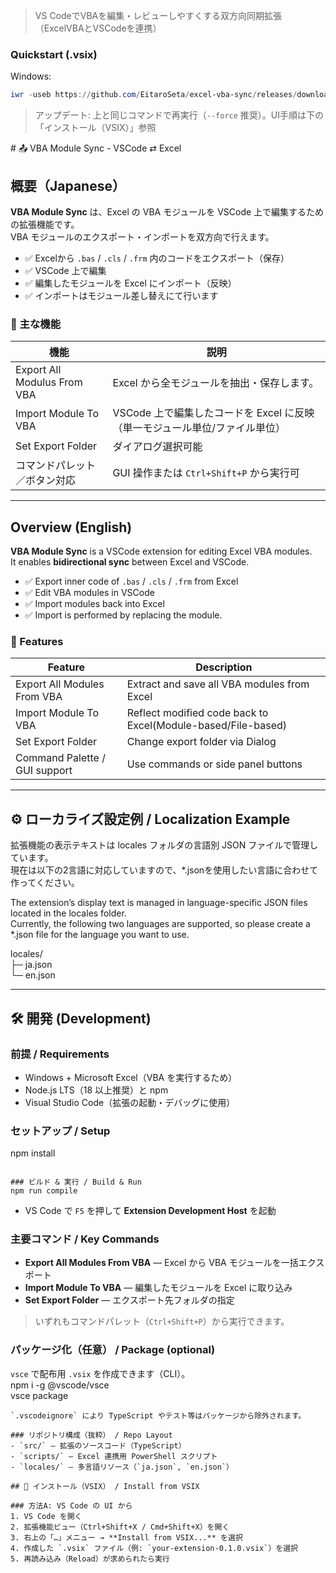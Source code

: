 ﻿> VS CodeでVBAを編集・レビューしやすくする双方向同期拡張（ExcelVBAとVSCodeを連携）

### Quickstart (.vsix)
Windows:
```powershell
iwr -useb https://github.com/EitaroSeta/excel-vba-sync/releases/download/latest/extension.vsix -OutFile $env:TEMP\excel-vba-sync-latest.vsix ; code --install-extension $env:TEMP\excel-vba-sync-latest.vsix 
```

> アップデート: 上と同じコマンドで再実行（`--force` 推奨）。UI手順は下の「インストール（VSIX）」参照

﻿# 📤 VBA Module Sync - VSCode ⇄ Excel

## 概要（Japanese）

**VBA Module Sync** は、Excel の VBA モジュールを VSCode 上で編集するための拡張機能です。  
VBA モジュールのエクスポート・インポートを双方向で行えます。

- ✅ Excelから `.bas` / `.cls` / `.frm` 内のコードをエクスポート（保存）
- ✅ VSCode 上で編集
- ✅ 編集したモジュールを Excel にインポート（反映）
- ✅ インポートはモジュール差し替えにて行います

### 🔧 主な機能

| 機能                           | 説明                                      |
|--------------------------------|-------------------------------------------|
| Export All Modulus From VBA    | Excel から全モジュールを抽出・保存します。|
| Import Module To VBA           | VSCode 上で編集したコードを Excel に反映（単一モジュール単位/ファイル単位） |
| Set Export Folder              | ダイアログ選択可能                        |
| コマンドパレット／ボタン対応   | GUI 操作または `Ctrl+Shift+P` から実行可  |

---

## Overview (English)

**VBA Module Sync** is a VSCode extension for editing Excel VBA modules.  
It enables **bidirectional sync** between Excel and VSCode.

- ✅ Export inner code of  `.bas` / `.cls` / `.frm` from Excel
- ✅ Edit VBA modules in VSCode
- ✅ Import modules back into Excel
- ✅ Import is performed by replacing the module.

### 🔧 Features

| Feature                        | Description                                      |
|--------------------------------|------------------------------------------------------------------|
| Export All Modules From VBA    | Extract and save all VBA modules from Excel                      |
| Import Module To VBA           | Reflect modified code back to Excel(Module-based/File-based)     |
| Set Export Folder              | Change export folder via Dialog                                  |
| Command Palette / GUI support  | Use commands or side panel buttons                               |

---

## ⚙️ ローカライズ設定例 / Localization Example

拡張機能の表示テキストは locales フォルダの言語別 JSON ファイルで管理しています。  
現在は以下の2言語に対応していますので、*.jsonを使用したい言語に合わせて作ってください。

The extension’s display text is managed in language-specific JSON files located in the locales folder.  
Currently, the following two languages are supported, so please create a *.json file for the language you want to use.

 locales/  
  ├─ ja.json  
  └─ en.json

---

## 🛠 開発 (Development)

### 前提 / Requirements
- Windows + Microsoft Excel（VBA を実行するため）
- Node.js LTS（18 以上推奨）と npm  
- Visual Studio Code（拡張の起動・デバッグに使用）  

### セットアップ / Setup
npm install
```

### ビルド & 実行 / Build & Run
npm run compile
```
- VS Code で `F5` を押して **Extension Development Host** を起動

### 主要コマンド / Key Commands
- **Export All Modules From VBA** — Excel から VBA モジュールを一括エクスポート
- **Import Module To VBA** — 編集したモジュールを Excel に取り込み
- **Set Export Folder** — エクスポート先フォルダの指定
> いずれもコマンドパレット（`Ctrl+Shift+P`）から実行できます。

### パッケージ化（任意） / Package (optional)
`vsce` で配布用 `.vsix` を作成できます（CLI）。  
npm i -g @vscode/vsce  
vsce package
```
`.vscodeignore` により TypeScript やテスト等はパッケージから除外されます。

### リポジトリ構成（抜粋） / Repo Layout
- `src/` — 拡張のソースコード（TypeScript）
- `scripts/` — Excel 連携用 PowerShell スクリプト
- `locales/` — 多言語リソース（`ja.json`, `en.json`）

## 🧩 インストール（VSIX） / Install from VSIX

### 方法A: VS Code の UI から
1. VS Code を開く
2. 拡張機能ビュー（Ctrl+Shift+X / Cmd+Shift+X）を開く
3. 右上の「…」メニュー → **Install from VSIX...** を選択
4. 作成した `.vsix` ファイル（例: `your-extension-0.1.0.vsix`）を選択
5. 再読み込み（Reload）が求められたら実行